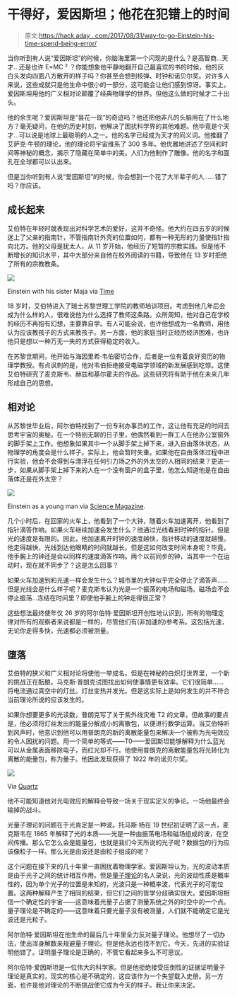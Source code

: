 # 干得好，爱因斯坦；他花在犯错上的时间

> 原文:[https://hack aday . com/2017/08/31/way-to-go-Einstein-his-time-spend-being-error/](https://hackaday.com/2017/08/31/way-to-go-einstein-his-time-spent-being-wrong/)

当你听到有人说“爱因斯坦”的时候，你脑海里第一个闪现的是什么？是高智商…天才…还是也许 E=MC ² ？你能想象他平静地翻开自己最喜欢的书的时候，他的灰白头发向四面八方散开的样子吗？你甚至会想到核弹、时钟和诺贝尔奖。对许多人来说，这些成就只是他生命中很小的一部分，这可能会让他们感到惊讶。事实上，爱因斯坦用他的广义相对论颠覆了经典物理学的世界。但他这么做的时候才二十出头。

他的余生呢？爱因斯坦是“昙花一现”的奇迹吗？他还把他非凡的头脑用在了什么地方？毫无疑问，在他的历史时刻，他解决了困扰科学界的其他难题。他毕竟是个天才…可以说是地球上最聪明的人之一。他的名字已经成为天才的同义词。他推翻了艾萨克·牛顿的理论，他的理论将宇宙维系了 300 多年。他优雅地讲述了空间和时间等神秘的概念，揭示了隐藏在简单中的美。人们为他制作了雕像。他的名字和面孔在全球都可以认出来。

但是当你听到有人说“爱因斯坦”的时候，你会想到一个花了大半辈子的人……错了吗？你应该。

## 成长起来

艾伯特在年轻时就表现出对科学艺术的爱好，这并不奇怪。他大约在四五岁的时候迷上了父亲的指南针，不管指南针外壳的位置如何，都有一种无形的力量使指针指向北方。他的父母是犹太人，从 11 岁开始，他经历了短暂的宗教实践。但是他不断增长的知识水平，其中大部分来自他在校外阅读的书籍，导致他在 13 岁时拒绝了所有的宗教教条。

![](../Images/b4e3e240c4d932f3dcfa338a2f15c7d1.png)

Einstein with his sister Maja via [Time](http://content.time.com/time/specials/packages/article/0,28804,1936731_1936743_1936745,00.html)

18 岁时，艾伯特进入了瑞士苏黎世理工学院的教师培训项目。考虑到他几年后会成为什么样的人，很难说他为什么选择了教师这条路。众所周知，他对自己在学校的经历不再抱有幻想，主要靠自学。有人可能会说，也许他想成为一名教师，用他认为应该教孩子的方式来教孩子。另一方面，他的家庭当时正经历经济困难，也许他只是想以一种万无一失的方式获得稳定的收入。

在苏黎世期间，他开始与海因里希·韦伯密切合作，后者是一位有着良好资历的物理学教授。有点讽刺的是，他对韦伯拒绝接受电磁学领域的新发展感到吃惊。这使艾伯特研究了麦克斯韦、赫兹和基尔霍夫的作品。这些研究将有助于他在未来几年形成自己的思想。

## 相对论

从苏黎世毕业后，阿尔伯特找到了一份专利办事员的工作，这让他有充足的时间去思考宇宙的奥秘。在一个特别无聊的日子里，他偶然看到一群工人在他办公室窗外的脚手架上工作。他想象如果其中一个从脚手架上掉下来，进入自由落体状态，从物理学的角度会是什么样子。实际上，他会暂时失重。如果他在自由落体过程中进行实验，他会不会得到与漂浮在任何引力场之外的外太空的人相同的结果？更进一步，如果从脚手架上掉下来的人在一个没有窗户的盒子里，他怎么知道他是在自由落体还是在外太空？

![](../Images/ebd8f2f807ffc6214de9a53a0c5b8968.png)

Einstein as a young man via [Science Magazine](http://www.sciencemag.org/news/2015/03/primer-relativity-einstein-s-own-words).

几个小时后，在回家的火车上，他看到了一个大钟，随着火车加速离开，他看到了指针滴答作响。如果火车继续加速会发生什么？他通过光线看到时钟的指针。但是光的速度是有限的。因此，他加速离开时钟的速度越快，指针移动的速度就越慢。他走得越快，光线到达他眼睛的时间就越长。但是这如何改变时间本身呢？毕竟，他手腕上的钟还是会以同样的速度滴答作响。两个以前同步的钟，当其中一个在运动时，现在就不同步了？这是怎么回事？

如果火车加速到和光速一样会发生什么？城市里的大钟似乎完全停止了滴答声……但是光线会是什么样子呢？麦克斯韦认为光是一个振荡的电场和磁场。磁场会不会停止振荡…冻结在时间里？即使他手腕上的钟走得很正常？

这些想法最终使年仅 26 岁的阿尔伯特·爱因斯坦开创性地认识到，所有的物理定律对所有的观察者来说都是一样的，尽管他们有(非加速的)参考系。这包括光速，无论你走得多快，光速都必须被测量。

## 堕落

艾伯特的狭义和广义相对论将使他一举成名。但是在神秘的白炽灯世界里，一个新的挑战正在酝酿。马克斯·普朗克试图找出如何使事情更有效率。它们很简单……将电流通过真空中的灯丝。灯丝变热并发光。但是这实际上是如何发生的并不符合当前理论所说的应该发生的。

如果你想要更多的光读数，普朗克写了关于紫外线灾难 T2 的文章，但故事的要点是，他必须将灯丝发出的能量分解成小的离散包，以便进行数学运算。当艾伯特听到风声时，他意识到他可以用普朗克的新的离散能量包来解决一个被称为光电效应的令人困扰的问题。用一个简单的等式——T0——爱因斯坦能够解释为什么蓝光可以从金属表面移除电子，而红光却不行。他使用普朗克的离散能量包将光转化为离散的能量包，称为量子。他因此发现获得了 1922 年的诺贝尔奖。

![](../Images/db4d668602ed9f5b27dcaada5e50bbf5.png)

Via [Quartz](https://qz.com/559634/to-einsteins-general-theory-of-relativity-a-love-letter-on-its-100th-birthday/)

他不可能知道他对光电效应的解释会导致一场关于现实定义的争论。一场他最终会输掉的战斗。

光量子理论的问题在于光肯定是一种波。托马斯·杨在 19 世纪初证明了这一点，麦克斯韦在 1865 年解释了光的本质——光是一种由振荡电场和磁场组成的波，在空间传播。那么它怎么会是能量包，也就是我们今天所说的光子呢？数据包的行为应该像粒子一样。那么光是由波还是由粒子组成的呢？

这个问题在接下来的几十年里一直困扰着物理学家。爱因斯坦认为，光的波动本质是由于光子之间的统计相互作用。但是[量子理论](http://hackaday.com/2016/07/18/uncertainty-the-key-to-quantum-wierdness/)的名人录说，光的波动性质是概率性的，因为单个光子的位置是未知的，光波只是一种概率波，代表光子的可能位置。这两种解释产生了相同的结果，但它们之间的哲学分歧确实很大。爱因斯坦相信一个确定性的宇宙——这意味着光量子占据了测量系统之外的时空中的一个点。量子理论是不确定的——这意味着只要光量子没有被测量，人们就不能确定它是光波还是光粒子。

阿尔伯特·爱因斯坦在他生命的最后几十年里全力反对量子理论。他想尽了一切办法，使出浑身解数来规避量子理论。但是他永远也找不到它。今天，先进的实验证明他错了。证明量子理论是正确的，不管它看起来多么不可思议。

阿尔伯特·爱因斯坦是一位伟大的科学家。但是他拒绝接受压倒性的证据证明量子理论是真实的，现实的核心是不确定的，这应该作为一个失望载入史册。另一方面，也许是他对理论的不断挑战使它成为今天的样子。我让你来决定。